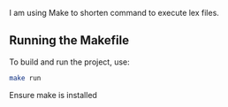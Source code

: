 I am using Make to shorten command to execute lex files.

## Running the Makefile

To build and run the project, use:
```sh
make run
```

Ensure make is installed